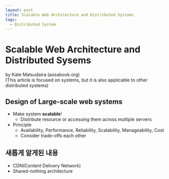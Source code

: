 ```yaml
---
layout: post
title: Scalable Web Architecture and Distributed Systems
tags:
  - Distributed System
---
```


# Scalable Web Architecture and Distributed Sysems

by Kate Matsudaira \(aosabook.org\)   
\(This article is focused on systems, but it is also applicable to other distributed systems\)

## Design of Large-scale web systems

* Make system **scalable**!
  * Distribute resource or accessing them across multiple servers
* Principle
  * Availability, Performance, Reliability, Scalability, Manageability, Cost
  * Consider trade-offs each other

## 새롭게 알게된 내용

* CDN\(Content Delivery Network\)
* Shared-nothing architecture

